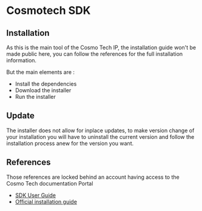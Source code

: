 # Cosmotech SDK

## Installation 

As this is the main tool of the Cosmo Tech IP, the installation guide won't be made public here, you can follow the references for the full installation information.

But the main elements are :

- Install the dependencies
- Download the installer
- Run the installer

## Update

The installer does not allow for inplace updates, to make version change of your installation you will have to uninstall the current version and follow the installation process anew for the version you want.

## References

Those references are locked behind an account having access to the Cosmo Tech documentation Portal

- [SDK User Guide](https://portal.cosmotech.com/docs//documentation/Studio_Guide_Portal/11.3/Content/WhatsNew.htm)
- [Official installation guide](https://portal.cosmotech.com/docs//documentation/Studio_Guide_Portal/11.3/Content/SDK_OK/Studio%20Installation%20Guide.htm)

